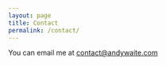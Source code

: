 ```yaml
---
layout: page
title: Contact
permalink: /contact/
---
```


You can email me at contact@andywaite.com
